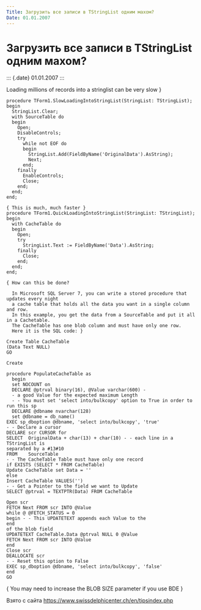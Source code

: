 ```yaml
---
Title: Загрузить все записи в TStringList одним махом?
Date: 01.01.2007
---
```



Загрузить все записи в TStringList одним махом?
===============================================

::: {.date}
01.01.2007
:::

Loading millions of records into a stringlist can be very slow }

    procedure TForm1.SlowLoadingIntoStringList(StringList: TStringList);
    begin
      StringList.Clear;
      with SourceTable do
      begin
        Open;
        DisableControls;
        try
          while not EOF do
          begin
            StringList.Add(FieldByName('OriginalData').AsString);
            Next;
          end;
        finally
          EnableControls;
          Close;
        end;
      end;
    end;
     
    { This is much, much faster }
    procedure TForm1.QuickLoadingIntoStringList(StringList: TStringList);
    begin
      with CacheTable do
      begin
        Open;
        try
          StringList.Text := FieldByName('Data').AsString;
        finally
          Close;
        end;
      end;
    end;
     
    { How can this be done?
     
      In Microsoft SQL Server 7, you can write a stored procedure that updates every night
      a cache table that holds all the data you want in a single column and row.
      In this example, you get the data from a SourceTable and put it all in a Cachetable.
      The CacheTable has one blob column and must have only one row.
      Here it is the SQL code: }

    Create Table CacheTable
    (Data Text NULL)
    GO

    Create 

    procedure PopulateCacheTable as
      begin
      set NOCOUNT on
      DECLARE @ptrval binary(16), @Value varchar(600) -
      - a good Value for the expected maximum Length
      - - You must set 'select into/bulkcopy' option to True in order to run this sp
      DECLARE @dbname nvarchar(128)
      set @dbname = db_name()
    EXEC sp_dboption @dbname, 'select into/bulkcopy', 'true'
    - - Declare a cursor
    DECLARE scr CURSOR for
    SELECT  OriginalData + char(13) + char(10) - - each line in a TStringList is
    separated by a #13#10
    FROM    SourceTable
    - - The CacheTable Table must have only one record
    if EXISTS (SELECT * FROM CacheTable)
    Update CacheTable set Data = ''
    else
    Insert CacheTable VALUES('')
    - - Get a Pointer to the field we want to Update
    SELECT @ptrval = TEXTPTR(Data) FROM CacheTable

    Open scr
    FETCH Next FROM scr INTO @Value
    while @ @FETCH_STATUS = 0
    begin - - This UPDATETEXT appends each Value to the 
    end 
    of the blob field
    UPDATETEXT CacheTable.Data @ptrval NULL 0 @Value
    FETCH Next FROM scr INTO @Value
    end
    Close scr
    DEALLOCATE scr
    - - Reset this option to False
    EXEC sp_dboption @dbname, 'select into/bulkcopy', 'false'
    end
    GO
     

{ You may need to increase the BLOB SIZE parameter if you use BDE }

Взято с сайта <https://www.swissdelphicenter.ch/en/tipsindex.php>
